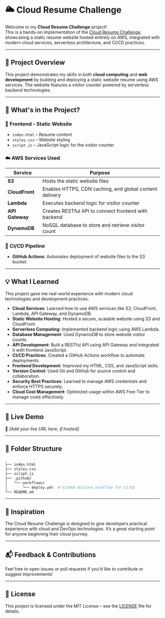 # 🌥️ Cloud Resume Challenge

Welcome to my **Cloud Resume Challenge** project!\
This is a hands-on implementation of the [Cloud Resume Challenge](https://cloudresumechallenge.dev/), showcasing a static resume website hosted entirely on AWS, integrated with modern cloud services, serverless architecture, and CI/CD practices.

---

## 📄 Project Overview

This project demonstrates my skills in both **cloud computing** and **web development** by building and deploying a static website resume using AWS services. The website features a visitor counter powered by serverless backend technologies.

---

## 🧾 What's in the Project?

### 🔧 Frontend - Static Website

- `index.html` – Resume content
- `styles.css` – Website styling
- `script.js` – JavaScript logic for the visitor counter

### ☁️ AWS Services Used

| Service         | Purpose                                                 |
| --------------- | ------------------------------------------------------- |
| **S3**          | Hosts the static website files                          |
| **CloudFront**  | Enables HTTPS, CDN caching, and global content delivery |
| **Lambda**      | Executes backend logic for visitor counter              |
| **API Gateway** | Creates RESTful API to connect frontend with backend    |
| **DynamoDB**    | NoSQL database to store and retrieve visitor count      |

### 🔁 CI/CD Pipeline

- **GitHub Actions**: Automates deployment of website files to the S3 bucket.

---

## 💡 What I Learned

This project gave me real-world experience with modern cloud technologies and development practices:

- **Cloud Services**: Learned how to use AWS services like S3, CloudFront, Lambda, API Gateway, and DynamoDB.
- **Static Website Hosting**: Hosted a secure, scalable website using S3 and CloudFront.
- **Serverless Computing**: Implemented backend logic using AWS Lambda.
- **Database Management**: Used DynamoDB to store website visitor counts.
- **API Development**: Built a RESTful API using API Gateway and integrated it with frontend JavaScript.
- **CI/CD Practices**: Created a GitHub Actions workflow to automate deployments.
- **Frontend Development**: Improved my HTML, CSS, and JavaScript skills.
- **Version Control**: Used Git and GitHub for source control and collaboration.
- **Security Best Practices**: Learned to manage AWS credentials and enforce HTTPS securely.
- **Cloud Cost Management**: Optimized usage within AWS Free Tier to manage costs effectively.

---

## 🚀 Live Demo

📍 *[Add your live URL here, if hosted]*

---

## 📁 Folder Structure

```bash
.
├── index.html
├── styles.css
├── script.js
├── .github/
│   └── workflows/
│       └── deploy.yml  # GitHub Actions workflow for CI/CD
└── README.md
```

---

## 🧠 Inspiration

The Cloud Resume Challenge is designed to give developers practical experience with cloud and DevOps technologies. It’s a great starting point for anyone beginning their cloud journey.

---

## 📬 Feedback & Contributions

Feel free to open issues or pull requests if you'd like to contribute or suggest improvements!

---

## 📜 License

This project is licensed under the MIT License – see the [LICENSE](LICENSE) file for details.

